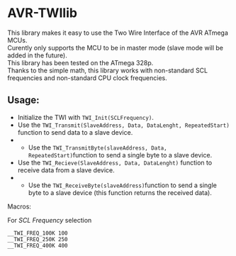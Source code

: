# AVR-TWIlib
This library makes it easy to use the Two Wire Interface of the AVR ATmega MCUs.  
Curently only supports the MCU to be in master mode (slave mode will be added in the future).  
This library has been tested on the ATmega 328p.  
Thanks to the simple math, this library works with non-standard SCL frequencies and non-standard CPU clock frequencies.

## Usage:
* Initialize the TWI with `TWI_Init(SCLFrequency)`.  
* Use the `TWI_Transmit(SlaveAddress, Data, DataLenght, RepeatedStart)` function to send data to a slave device.  
* * Use the `TWI_TransmitByte(slaveAddress, Data, RepeatedStart)`function to send a single byte to a slave device.  
* Use the `TWI_Recieve(SlaveAddress, Data, DataLenght)` function to receive data from a slave device.  
* * Use the `TWI_ReceiveByte(slaveAddress)`function to send a single byte to a slave device (this function returns the received data).  
    
Macros:  

For *SCL Frequency* selection  

    __TWI_FREQ_100K 100  
    __TWI_FREQ_250K 250  
    __TWI_FREQ_400K 400  
